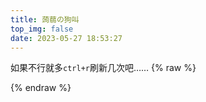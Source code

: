 ```yaml
---
title: 蒟蒻の狗叫
top_img: false
date: 2023-05-27 18:53:27
---
```

如果不行就多`ctrl+r`刷新几次吧……
{% raw %}
<script src="https://cdn.jsdelivr.net/npm/qexo-static@1.6.0/hexo/talks.js"></script>
<link rel="stylesheet" href="https://cdn.jsdelivr.net/npm/qexo-static@1.6.0/hexo/talks.css">
<div id="qexot"></div>
<script>showQexoTalks("qexot", "https://edit.felixesintot.top", 8)</script>
{% endraw %}